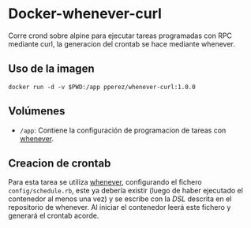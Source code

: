 # Docker-whenever-curl

Corre crond sobre alpine para ejecutar tareas programadas con RPC mediante curl, la generacion del crontab se hace mediante whenever.

## Uso de la imagen

~~~
docker run -d -v $PWD:/app pperez/whenever-curl:1.0.0
~~~

## Volúmenes

* ```/app```: Contiene la configuración de programacion de tareas con [whenever](https://github.com/javan/whenever).

## Creacion de crontab

Para esta tarea se utiliza [whenever](https://github.com/javan/whenever), configurando el fichero ```config/schedule.rb```, este ya debería existir (luego de haber ejecutado el contenedor al menos una vez) y se escribe con la _DSL_ descrita en el repositorio de whenever.
Al iniciar el contenedor leerá este fichero y generará el crontab acorde.
